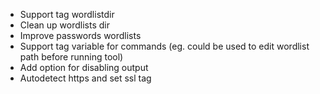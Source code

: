 
* Support tag wordlistdir
* Clean up wordlists dir
* Improve passwords wordlists
* Support tag variable for commands (eg. could be used to edit wordlist path before running tool)
* Add option for disabling output
* Autodetect https and set ssl tag